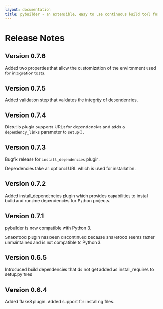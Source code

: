 ```yaml
---
layout: documentation
title: pybuilder - an extensible, easy to use continuous build tool for Python
---
```


# Release Notes

## Version 0.7.6

Added two properties that allow the customization of the environment used for integration tests.


## Version 0.7.5

Added validation step that validates the integrity of dependencies.


## Version 0.7.4

Distutils plugin supports URLs for dependencies and adds a ```dependency_links``` parameter to ```setup()```.


## Version 0.7.3

Bugfix release for ```install_dependencies``` plugin.

Dependencies take an optional URL which is used for installation.


## Version 0.7.2

Added install_dependencies plugin which provides capabilities to install build and runtime dependencies for Python projects.


## Version 0.7.1

pybuilder is now compatible with Python 3.

Snakefood plugin has been discontinued because snakefood seems rather unmaintained and is not compatible to Python 3.


## Version 0.6.5

Introduced build dependencies that do not get added as install_requires to setup.py files


## Version 0.6.4

Added flake8 plugin. Added support for installing files.

